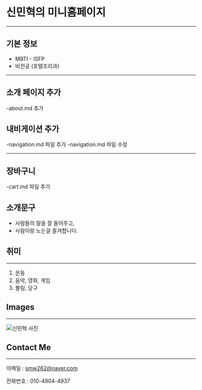 # 신민혁의 미니홈페이지
***

## 기본 정보
- MBTI - ISFP
- 비전공 (호텔조리과)
***

## 소개 페이지 추가
-about.md 추가

## 내비게이션 추가
-navigation.md 파일 추가
-navigation.md 파일 수정
***
## 장바구니
-cart.md 파일 추가

## 소개문구

* 사람들의 말을 잘 들어주고,
* 사람이랑 노는걸 즐겨합니다.

## 취미
***
1. 운동
2. 음악, 영화, 게임
3. 볼링, 당구

## Images
***
![신민혁 사진](https://avatars.githubusercontent.com/u/159970634?v=4)

## Contact Me
***
이메일 : [smw262@naver.com](smw262@naver.com)

전화번호 : 010-4904-4937

